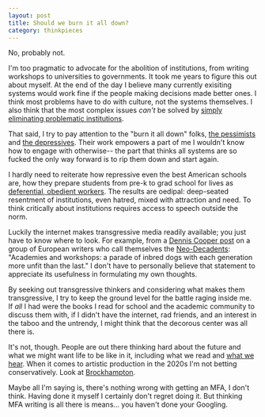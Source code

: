 ```yaml
---
layout: post
title: Should we burn it all down?
category: thinkpieces
---
```


No, probably not.

I'm too pragmatic to advocate for the abolition of institutions, from writing workshops to universities to governments. It took me years to figure this out about myself. At the end of the day I believe many currently exisiting systems would work fine if the people making decisions made better ones. I think most problems have to do with culture, not the systems themselves. I also think that the most complex issues _can't_ be solved by [simply eliminating problematic institutions](https://www.currentaffairs.org/2018/04/complexity-and-criminal-justice). 

That said, I try to pay attention to the "burn it all down" folks, [the pessimists](https://benjaminstudebaker.com/2018/04/20/kanyes-return-to-twitter-and-liberalisms-love-affair-with-fear/#more-3871) and [the depressives](http://k-punk.org/). Their work empowers a part of me I wouldn't know how to engage with otherwise-- the part that thinks all systems are so fucked the only way forward is to rip them down and start again.

I hardly need to reiterate how repressive even the best American schools are, how they prepare students from pre-k to grad school for lives as [deferential, obedient workers](http://www.wbur.org/artery/2017/11/07/kids-these-days-review). The results are oedipal: deep-seated resentment of institutions, even hatred, mixed with attraction and need. To think critically about institutions requires access to speech outside the norm. 

Luckily the internet makes transgressive media readily available; you just have to know where to look. For example, from a [Dennis Cooper post](https://denniscooperblog.com/the-neo-decadents-present-drowning-in-beauty-a-neo-decadence-day/) on a group of European writers who call themselves the [Neo-Decadents](http://www.snugglybooks.co.uk/special-offers/): "Academies and workshops: a parade of inbred dogs with each generation more unfit than the last." I don't have to personally believe that statement to appreciate its usefulness in formulating my own thoughts.

By seeking out transgressive thinkers and considering what makes them transgressive, I try to keep the ground level for the battle raging inside me. If _all_ I had were the books I read for school and the academic community to discuss them with, if I didn't have the internet, rad friends, and an interest in the taboo and the untrendy, I might think that the decorous center was all there is. 

It's not, though. People are out there thinking hard about the future and what we might want life to be like in it, including what we read and [what we hear](http://www.streetfightradio.com/). When it comes to artistic production in the 2020s I'm not betting conservatively. Look at [Brockhampton](https://en.wikipedia.org/wiki/Brockhampton_(band)). 

Maybe all I'm saying is, there's nothing wrong with getting an MFA, I don't think. Having done it myself I certainly don't regret doing it. But thinking MFA writing is all there is means... you haven't done your Googling. 